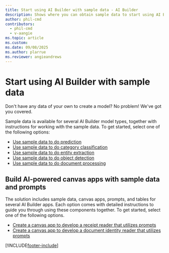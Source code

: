 ```yaml
---
title: Start using AI Builder with sample data - AI Builder
description: Shows where you can obtain sample data to start using AI Builder.
author: phil-cmd
contributors:
  - phil-cmd
  - v-aangie
ms.topic: article
ms.custom:
ms.date: 09/08/2025
ms.author: plarrue
ms.reviewer: angieandrews
---
```


# Start using AI Builder with sample data

Don't have any data of your own to create a model? No problem! We've got you covered.

Sample data is available for several AI Builder model types, together with instructions for working with the sample data. To get started, select one of the following options:

- [Use sample data to do prediction](prediction-sample-data.md)
- [Use sample data to do category classification](text-classification-sample-data.md)
- [Use sample data to do entity extraction](entity-extraction-sample-data.md)
- [Use sample data to do object detection](object-detection-sample-data.md)
- [Use sample data to do document processing](form-processing-sample-data.md)

## Build AI-powered canvas apps with sample data and prompts

The solution includes sample data, canvas apps, prompts, and tables for several AI Builder apps. Each option comes with detailed instructions to guide you through using these components together. To get started, select one of the following options.

- [Create a canvas app to develop a receipt reader that utilizes prompts](use-prompt-to-read-a-receipt.md)
- [Create a canvas app to develop a document identity reader that utilizes prompts](use-a-prompt-to-read-document-identity.md)


[!INCLUDE[footer-include](includes/footer-banner.md)]
